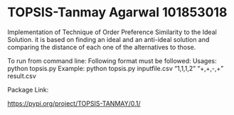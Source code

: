 # TOPSIS-Tanmay Agarwal 101853018
Implementation of Technique of Order Preference Similarity to the Ideal Solution. it is based on finding an ideal and an anti-ideal solution and comparing the distance of each one of the alternatives to those.

To run from command line:
Following format must be followed:
Usages:
python topsis.py <InputDataFile> <Weights> <Impacts> <ResultFileName>
Example:
python topsis.py inputfile.csv “1,1,1,2” “+,+,-,+” result.csv

Package Link:

https://pypi.org/project/TOPSIS-TANMAY/0.1/
